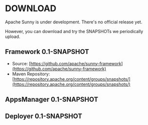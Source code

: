 # DOWNLOAD

Apache Sunny is under development. There's no official release yet.

However, you can download and try the SNAPSHOTs we periodically upload.

## Framework 0.1-SNAPSHOT

* Source: [https://github.com/apache/sunny-framework](https://github.com/apache/sunny-framework)
* Maven Repository: [https://repository.apache.org/content/groups/snapshots/](https://repository.apache.org/content/groups/snapshots/)

## AppsManager 0.1-SNAPSHOT

## Deployer 0.1-SNAPSHOT
